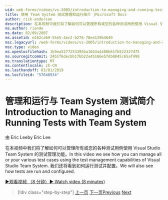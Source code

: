 ```yaml
---
uid: web-forms/videos/vs-2005/introduction-to-managing-and-running-tests-with-team-system
title: 使用 Team System 测试管理和运行简介 |Microsoft Docs
author: rick-anderson
description: 在本视频中我们将了解如何可以管理所有或您的各种测试用例使用 Visual Studio Team System 的测试管理功能。 我们还将看到...
ms.author: riande
ms.date: 02/09/2007
ms.assetid: e262ca69-55e5-4ec2-b278-78ee129b4649
msc.legacyurl: /web-forms/videos/vs-2005/introduction-to-managing-and-running-tests-with-team-system
msc.type: video
ms.openlocfilehash: 1b9ea5277253395ba16b3a4480b61fb522327d75
ms.sourcegitcommit: 24b1f6decbb17bb22a45166e5fdb0845c65af498
ms.translationtype: MT
ms.contentlocale: zh-CN
ms.lasthandoff: 03/01/2019
ms.locfileid: "57048934"
---
```

<a name="introduction-to-managing-and-running-tests-with-team-system"></a><span data-ttu-id="56f4a-104">管理和运行与 Team System 测试简介</span><span class="sxs-lookup"><span data-stu-id="56f4a-104">Introduction to Managing and Running Tests with Team System</span></span>
====================
<span data-ttu-id="56f4a-105">由 Eric Lee</span><span class="sxs-lookup"><span data-stu-id="56f4a-105">by Eric Lee</span></span>

<span data-ttu-id="56f4a-106">在本视频中我们将了解如何可以管理所有或您的各种测试用例使用 Visual Studio Team System 的测试管理功能。</span><span class="sxs-lookup"><span data-stu-id="56f4a-106">In this video we see how you can manage all or your various test cases using the test management capabilities of Visual Studio Team System.</span></span> <span data-ttu-id="56f4a-107">我们还将看到如何运行测试并配置。</span><span class="sxs-lookup"><span data-stu-id="56f4a-107">We will also see how tests are run and configured.</span></span>

[<span data-ttu-id="56f4a-108">&#9654;观看视频 （8 分钟）</span><span class="sxs-lookup"><span data-stu-id="56f4a-108">&#9654; Watch video (8 minutes)</span></span>](https://channel9.msdn.com/Blogs/ASP-NET-Site-Videos/introduction-to-managing-and-running-tests-with-team-system)

> [!div class="step-by-step"]
> <span data-ttu-id="56f4a-109">[上一页](introduction-to-manual-testing-with-team-system.md)
> [下一页](measuring-the-business-value-of-ajax.md)</span><span class="sxs-lookup"><span data-stu-id="56f4a-109">[Previous](introduction-to-manual-testing-with-team-system.md)
[Next](measuring-the-business-value-of-ajax.md)</span></span>
